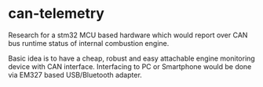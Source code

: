 # can-telemetry
Research for a stm32 MCU based hardware which would report over CAN bus runtime status of internal combustion engine.

Basic idea is to have a cheap, robust and easy attachable engine monitoring device with CAN interface.
Interfacing to PC or Smartphone would be done via EM327 based USB/Bluetooth adapter.
